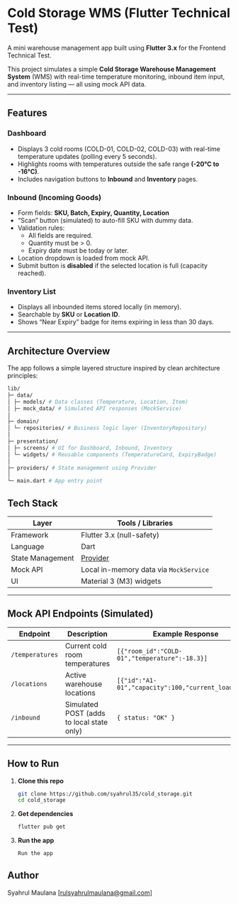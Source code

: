 # Cold Storage WMS (Flutter Technical Test)

A mini warehouse management app built using **Flutter 3.x** for the Frontend Technical Test.

This project simulates a simple **Cold Storage Warehouse Management System** (WMS) with real-time temperature monitoring, inbound item input, and inventory listing — all using mock API data.

---

## Features

### Dashboard
- Displays 3 cold rooms (COLD-01, COLD-02, COLD-03) with real-time temperature updates (polling every 5 seconds).  
- Highlights rooms with temperatures outside the safe range **(-20°C to -16°C)**.  
- Includes navigation buttons to **Inbound** and **Inventory** pages.

### Inbound (Incoming Goods)
- Form fields: **SKU, Batch, Expiry, Quantity, Location**  
- “Scan” button (simulated) to auto-fill SKU with dummy data.  
- Validation rules:
  - All fields are required.
  - Quantity must be > 0.
  - Expiry date must be today or later.
- Location dropdown is loaded from mock API.
- Submit button is **disabled** if the selected location is full (capacity reached).

### Inventory List
- Displays all inbounded items stored locally (in memory).  
- Searchable by **SKU** or **Location ID**.  
- Shows “Near Expiry” badge for items expiring in less than 30 days.

---

## Architecture Overview

The app follows a simple layered structure inspired by clean architecture principles:

```bash
lib/
├─ data/
│ ├─ models/ # Data classes (Temperature, Location, Item)
│ ├─ mock_data/ # Simulated API responses (MockService)
│
├─ domain/
│ └─ repositories/ # Business logic layer (InventoryRepository)
│
├─ presentation/
│ ├─ screens/ # UI for Dashboard, Inbound, Inventory
│ └─ widgets/ # Reusable components (TemperatureCard, ExpiryBadge)
│
├─ providers/ # State management using Provider
│
└─ main.dart # App entry point

```

## Tech Stack

| Layer | Tools / Libraries |
|-------|-------------------|
| Framework | Flutter 3.x (null-safety) |
| Language | Dart |
| State Management | [Provider](https://pub.dev/packages/provider) |
| Mock API | Local in-memory data via `MockService` |
| UI | Material 3 (M3) widgets |

---

## Mock API Endpoints (Simulated)

| Endpoint | Description | Example Response |
|-----------|--------------|------------------|
| `/temperatures` | Current cold room temperatures | `[{"room_id":"COLD-01","temperature":-18.3}]` |
| `/locations` | Active warehouse locations | `[{"id":"A1-01","capacity":100,"current_load":72}]` |
| `/inbound` | Simulated POST (adds to local state only) | `{ status: "OK" }` |

---

## How to Run

1. **Clone this repo**
   ```bash
   git clone https://github.com/syahrul35/cold_storage.git
   cd cold_storage

2. **Get dependencies**
    ```bash
    flutter pub get

3. **Run the app**
    ```bash
    Run the app

## Author

Syahrul Maulana [rulsyahrulmaulana@gmail.com]
